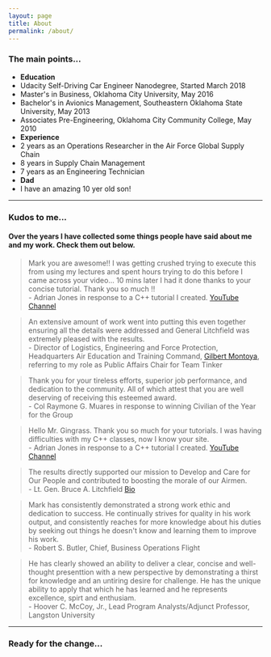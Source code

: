 ```yaml
---
layout: page
title: About
permalink: /about/
---
```


### The main points...
- **Education**
- Udacity Self-Driving Car Engineer Nanodegree, Started March 2018
- Master's in Business, Oklahoma City University, May 2016
- Bachelor's in Avionics Management, Southeastern Oklahoma State University, May 2013
- Associates Pre-Engineering, Oklahoma City Community College, May 2010
- **Experience**
- 2 years as an Operations Researcher in the Air Force Global Supply Chain
- 8 years in Supply Chain Management
- 7 years as an Engineering Technician
- **Dad**
- I have an amazing 10 yer old son!
---

### Kudos to me...
#### Over the years I have collected some things people have said about me and my work. Check them out below.


> Mark you are awesome!! I was getting crushed trying to execute this from using my lectures and spent hours trying to do this before I came across your video... 10 mins later I had it done thanks to your concise tutorial. Thank you so much !!﻿ <br><span class="attrib">- Adrian Jones in response to a C++ tutorial I created. [YouTube Channel](https://www.youtube.com/user/markgingrass)</span>

> An extensive amount of work went into putting this even together ensuring all the details were addressed and General Litchfield was extremely pleased with the results. <br><span class="attrib">- Director of Logistics, Engineering and Force Protection, Headquarters Air Education and Training Command, [Gilbert Montoya](http://www.af.mil/About-Us/Biographies/Display/Article/108624/gilbert-j-montoya/), referring to my role as Public Affairs Chair for Team Tinker</span>

> Thank you for your tireless efforts, superior job performance, and dedication to the community. All of which attest that you are well deserving of receiving this esteemed award. <br><span class="attrib">- Col Raymone G. Muares in response to winning Civilian of the Year for the Group</span>

> Hello Mr. Gingrass.   Thank you so much for your tutorials.    I was having difficulties with my C++ classes, now I know your site.﻿﻿ <br><span class="attrib">- Adrian Jones in response to a C++ tutorial I created. [YouTube Channel](https://www.youtube.com/user/markgingrass)</span>

> The results directly supported our mission to Develop and Care for Our People and contributed to boosting the morale of our Airmen.  <br><span class="attrib">- Lt. Gen. Bruce A. Litchfield  [Bio](http://www.af.mil/About-Us/Biographies/Display/Article/108330/lieutenant-general-bruce-a-litchfield/)</span>

> Mark has consistently demonstrated a strong work ethic and dedication to success. He continually strives for quality in his work output, and consistently reaches for more knowledge about his duties by seeking out things he doesn't know and learning them to improve his work.  <br><span class="attrib">- Robert S. Butler, Chief, Business Operations Flight</span>

> He has clearly showed an ability to deliver a clear, concise and well-thought presenttion with a new perspective by demonstrating a thirst for knowledge and an untiring desire for challenge. He has the unique ability to apply that which he has learned and he represents excellence, spirt and enthusiam. <br><span class="attrib">- Hoover C. McCoy, Jr., Lead Program Analysts/Adjunct Professor, Langston University </span>


---

### Ready for the change...
